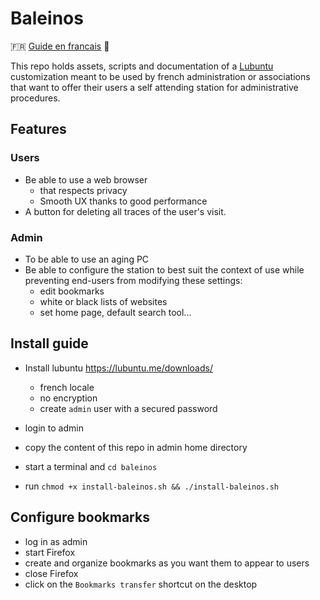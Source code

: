 # Baleinos

🇫🇷 [Guide en francais](README-fr.md) 🥖

This repo holds assets, scripts and documentation of a [Lubuntu](https://lubuntu.me/) customization meant to be used by french administration or associations that want to offer their users a self attending station for administrative procedures.

## Features

### Users

- Be able to use a web browser
  - that respects privacy
  - Smooth UX thanks to good performance
- A button for deleting all traces of the user's visit.

### Admin

- To be able to use an aging PC
- Be able to configure the station to best suit the context of use while preventing end-users from modifying these settings:
  - edit bookmarks
  - white or black lists of websites
  - set home page, default search tool...

## Install guide

- Install lubuntu <https://lubuntu.me/downloads/>
  - french locale
  - no encryption
  - create `admin` user with a secured password

- login to admin
- copy the content of this repo in admin home directory
- start a terminal and `cd baleinos`
- run `chmod +x install-baleinos.sh && ./install-baleinos.sh`

## Configure bookmarks

- log in as admin
- start Firefox
- create and organize bookmarks as you want them to appear to users
- close Firefox
- click on the `Bookmarks transfer` shortcut on the desktop
